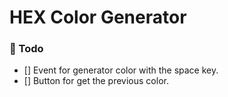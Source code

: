 # HEX Color Generator

### 📝 Todo

- [] Event for generator color with the space key.
- [] Button for get the previous color.
